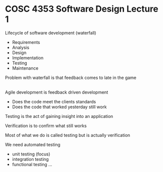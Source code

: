 # COSC 4353 Software Design Lecture 1

Lifecycle of software development (waterfall)
- Requirements
- Analysis
- Design
- Implementation
- Testing
- Maintenance

Problem with waterfall is that feedback comes to late in the game<br></br>

Agile development is feedback driven development
- Does the code meet the clients standards
- Does the code that worked yesterday still work

Testing is the act of gaining insight into an application

Verification is to confirm what still works

Most of what we do is called testing but is actually verification

We need automated testing 
- unit testing (focus)
- integration testing
- functional testing 
...

